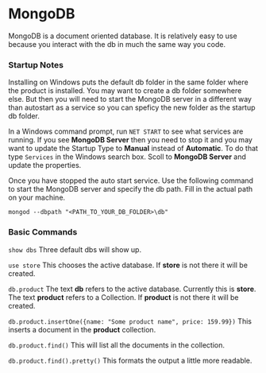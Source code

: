 # MongoDB

MongoDB is a document oriented database. It is relatively easy to use because you interact with the db in much the same way you code.


### Startup Notes

Installing on Windows puts the default db folder in the same folder where the product is installed. You may want to create a db folder somewhere else. But then you will need to start the MongoDB server in a different way than autostart as a service so you can speficy the new folder as the startup db folder.

In a Windows command prompt, run `NET START` to see what services are running. If you see **MongoDB Server** then you need to stop it and you may want to update the Startup Type to **Manual** instead of **Automatic**. To do that type `Services` in the Windows search box. Scoll to **MongoDB Server** and update the properties.

Once you have stopped the auto start service. Use the following command to start the MongoDB server and specify the db path. Fill in the actual path on your machine.

`mongod --dbpath "<PATH_TO_YOUR_DB_FOLDER>\db"`


### Basic Commands

`show dbs` Three default dbs will show up.

`use store` This chooses the active database. If **store** is not there it will be created.

`db.product` The text **db** refers to the active database. Currently this is **store**. The text **product** refers to a Collection. If **product** is not there it will be created.

`db.product.insertOne({name: "Some product name", price: 159.99})` This inserts a document in the **product** collection.

`db.product.find()` This will list all the documents in the collection.

`db.product.find().pretty()` This formats the output a little more readable.




